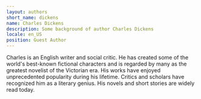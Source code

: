 ```yaml
---
layout: authors
short_name: dickens
name: Charles Dickens
description: Some background of author Charles Dickens
locale: en_US
position: Guest Author
---
```


Charles is an English writer and social critic. He has created<!--more--> some of the
world's best-known fictional characters and is regarded by many as the greatest
novelist of the Victorian era. His works have enjoyed unprecedented popularity
during his lifetime. Critics and scholars have recognized him as a literary
genius. His novels and short stories are widely read today.

